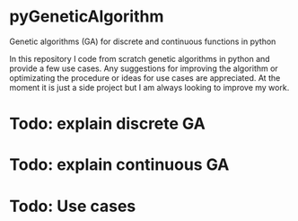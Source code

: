 # pyGeneticAlgorithm
Genetic algorithms (GA) for discrete and continuous functions in python

In this repository I code from scratch genetic algorithms in python and provide a few use cases. Any suggestions for improving the algorithm or optimizating the procedure or ideas for use cases are appreciated. At the moment it is just a side project but I am always looking to improve my work.

# Todo: explain discrete GA
# Todo: explain continuous GA
# Todo: Use cases
